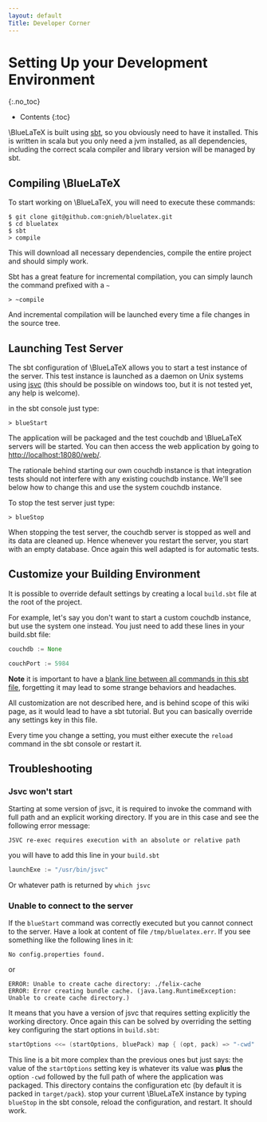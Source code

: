 ```yaml
---
layout: default
Title: Developer Corner
---
```


# Setting Up your Development Environment
{:.no_toc}

* Contents
{:toc}

\BlueLaTeX is built using [sbt](http://www.scala-sbt.org/), so you obviously need to have it installed. This is written in scala but you only need a jvm installed, as all dependencies, including the correct scala compiler and library version will be managed by sbt.

## Compiling \BlueLaTeX

To start working on \BlueLaTeX, you will need to execute these commands:

```shell
$ git clone git@github.com:gnieh/bluelatex.git
$ cd bluelatex
$ sbt
> compile
```

This will download all necessary dependencies, compile the entire project and should simply work.

Sbt has a great feature for incremental compilation, you can simply launch the command prefixed with a `~`

```shell
> ~compile
```

And incremental compilation will be launched every time a file changes in the source tree.

## Launching Test Server

The sbt configuration of \BlueLaTeX allows you to start a test instance of the server. This test instance is launched as a daemon on Unix systems using [jsvc](http://commons.apache.org/proper/commons-daemon/jsvc.html) (this should be possible on windows too, but it is not tested yet, any help is welcome).

in the sbt console just type:

```shell
> blueStart
```

The application will be packaged and the test couchdb and \BlueLaTeX servers will be started. You can then access the web application by going to [http://localhost:18080/web/](http://localhost:18080/web/).

The rationale behind starting our own couchdb instance is that integration tests should not interfere with any existing couchdb instance. We'll see below how to change this and use the system couchdb instance.

To stop the test server just type:

```shell
> blueStop
```

When stopping the test server, the couchdb server is stopped as well and its data are cleaned up. Hence whenever you restart the server, you start with an empty database.
Once again this well adapted is for automatic tests.

## Customize your Building Environment

It is possible to override default settings by creating a local `build.sbt` file at the root of the project.

For example, let's say you don't want to start a custom couchdb instance, but use the system one instead. You just need to add these lines in your build.sbt file:

```scala
couchdb := None

couchPort := 5984
```

**Note** it is important to have a [blank line between all commands in this sbt file](http://www.scala-sbt.org/release/docs/Getting-Started/Basic-Def.html#how-build-sbt-defines-settings), forgetting it may lead to some strange behaviors and headaches.

All customization are not described here, and is behind scope of this wiki page, as it would lead to have a sbt tutorial. But you can basically override any settings key in this file.

Every time you change a setting, you must either execute the `reload` command in the sbt console or restart it.

## Troubleshooting

### Jsvc won't start

Starting at some version of jsvc, it is required to invoke the command with full path and an explicit working directory. If you are in this case and see the following error message:

```
JSVC re-exec requires execution with an absolute or relative path
```

you will have to add this line in your `build.sbt`

```scala
launchExe := "/usr/bin/jsvc"
```

Or whatever path is returned by `which jsvc`

### Unable to connect to the server 

If the `blueStart` command was correctly executed but you cannot connect to the server. Have a look at content of file `/tmp/bluelatex.err`. If you see something like the following lines in it:

```
No config.properties found.
```
or
```
ERROR: Unable to create cache directory: ./felix-cache
ERROR: Error creating bundle cache. (java.lang.RuntimeException: Unable to create cache directory.)
```

It means that you have a version of jsvc that requires setting explicitly the working directory.
Once again this can be solved by overriding the setting key configuring the start options in `build.sbt`:

```scala
startOptions <<= (startOptions, bluePack) map { (opt, pack) => "-cwd" :: pack.getCanonicalPath :: opt }
```


This line is a bit more complex than the previous ones but just says: the value of the `startOptions` setting key is whatever its value was **plus** the option `-cwd` followed by the full path of where the application was packaged.
This directory contains the configuration etc (by default it is packed in `target/pack`). stop your current \BlueLaTeX instance by typing `blueStop`  in the sbt console, reload the configuration, and restart. It should work.
